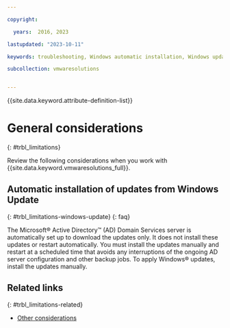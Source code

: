```yaml
---

copyright:

  years:  2016, 2023

lastupdated: "2023-10-11"

keywords: troubleshooting, Windows automatic installation, Windows updates

subcollection: vmwaresolutions


---
```


{{site.data.keyword.attribute-definition-list}}

# General considerations
{: #trbl_limitations}

Review the following considerations when you work with {{site.data.keyword.vmwaresolutions_full}}.

## Automatic installation of updates from Windows Update
{: #trbl_limitations-windows-update}
{: faq}

The Microsoft® Active Directory™ (AD) Domain Services server is automatically set up to download the updates only. It does not install these updates or restart automatically. You must install the updates manually and restart at a scheduled time that avoids any interruptions of the ongoing AD server configuration and other backup jobs. To apply Windows® updates, install the updates manually.

## Related links
{: #trbl_limitations-related}

* [Other considerations](/docs/vmwaresolutions?topic=vmwaresolutions-vcenter_chg_impact)
